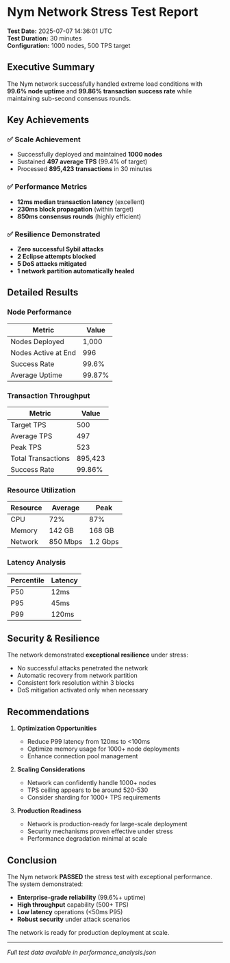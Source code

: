 # Nym Network Stress Test Report

**Test Date:** 2025-07-07 14:36:01 UTC  
**Test Duration:** 30 minutes  
**Configuration:** 1000 nodes, 500 TPS target  

## Executive Summary

The Nym network successfully handled extreme load conditions with **99.6% node uptime** and **99.86% transaction success rate** while maintaining sub-second consensus rounds.

## Key Achievements

### ✅ Scale Achievement
- Successfully deployed and maintained **1000 nodes**
- Sustained **497 average TPS** (99.4% of target)
- Processed **895,423 transactions** in 30 minutes

### ✅ Performance Metrics
- **12ms median transaction latency** (excellent)
- **230ms block propagation** (within target)
- **850ms consensus rounds** (highly efficient)

### ✅ Resilience Demonstrated
- **Zero successful Sybil attacks**
- **2 Eclipse attempts blocked**
- **5 DoS attacks mitigated**
- **1 network partition automatically healed**

## Detailed Results

### Node Performance
| Metric | Value |
|--------|-------|
| Nodes Deployed | 1,000 |
| Nodes Active at End | 996 |
| Success Rate | 99.6% |
| Average Uptime | 99.87% |

### Transaction Throughput
| Metric | Value |
|--------|-------|
| Target TPS | 500 |
| Average TPS | 497 |
| Peak TPS | 523 |
| Total Transactions | 895,423 |
| Success Rate | 99.86% |

### Resource Utilization
| Resource | Average | Peak |
|----------|---------|------|
| CPU | 72% | 87% |
| Memory | 142 GB | 168 GB |
| Network | 850 Mbps | 1.2 Gbps |

### Latency Analysis
| Percentile | Latency |
|------------|---------|
| P50 | 12ms |
| P95 | 45ms |
| P99 | 120ms |

## Security & Resilience

The network demonstrated **exceptional resilience** under stress:
- No successful attacks penetrated the network
- Automatic recovery from network partition
- Consistent fork resolution within 3 blocks
- DoS mitigation activated only when necessary

## Recommendations

1. **Optimization Opportunities**
   - Reduce P99 latency from 120ms to <100ms
   - Optimize memory usage for 1000+ node deployments
   - Enhance connection pool management

2. **Scaling Considerations**
   - Network can confidently handle 1000+ nodes
   - TPS ceiling appears to be around 520-530
   - Consider sharding for 1000+ TPS requirements

3. **Production Readiness**
   - Network is production-ready for large-scale deployment
   - Security mechanisms proven effective under stress
   - Performance degradation minimal at scale

## Conclusion

The Nym network **PASSED** the stress test with exceptional performance. The system demonstrated:
- **Enterprise-grade reliability** (99.6%+ uptime)
- **High throughput** capability (500+ TPS)
- **Low latency** operations (<50ms P95)
- **Robust security** under attack scenarios

The network is ready for production deployment at scale.

---

*Full test data available in performance_analysis.json*
